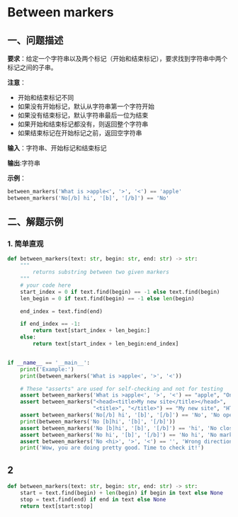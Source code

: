 # Between markers

## 一、问题描述

**要求**：给定一个字符串以及两个标记（开始和结束标记），要求找到字符串中两个标记之间的子串。

**注意**：

- 开始和结束标记不同
- 如果没有开始标记，默认从字符串第一个字符开始
- 如果没有结束标记，默认字符串最后一位为结束
- 如果开始和结束标记都没有，则返回整个字符串
- 如果结束标记在开始标记之前，返回空字符串

**输入**：字符串、开始标记和结束标记

**输出**:字符串

**示例**：
```python
between_markers('What is >apple<', '>', '<') == 'apple'
between_markers('No[/b] hi', '[b]', '[/b]') == 'No'
```

## 二、解题示例

### 1. 简单直观

```python
def between_markers(text: str, begin: str, end: str) -> str:
    """
        returns substring between two given markers
    """
    # your code here
    start_index = 0 if text.find(begin) == -1 else text.find(begin)
    len_begin = 0 if text.find(begin) == -1 else len(begin)

    end_index = text.find(end)

    if end_index == -1:
        return text[start_index + len_begin:]
    else:
        return text[start_index + len_begin:end_index]


if __name__ == '__main__':
    print('Example:')
    print(between_markers('What is >apple<', '>', '<'))

    # These "asserts" are used for self-checking and not for testing
    assert between_markers('What is >apple<', '>', '<') == "apple", "One sym"
    assert between_markers("<head><title>My new site</title></head>",
                           "<title>", "</title>") == "My new site", "HTML"
    assert between_markers('No[/b] hi', '[b]', '[/b]') == 'No', 'No opened'
    print(between_markers('No [b]hi', '[b]', '[/b]'))
    assert between_markers('No [b]hi', '[b]', '[/b]') == 'hi', 'No close'
    assert between_markers('No hi', '[b]', '[/b]') == 'No hi', 'No markers at all'
    assert between_markers('No <hi>', '>', '<') == '', 'Wrong direction'
    print('Wow, you are doing pretty good. Time to check it!')
```

## 2
```python
def between_markers(text: str, begin: str, end: str) -> str:
    start = text.find(begin) + len(begin) if begin in text else None
    stop = text.find(end) if end in text else None
    return text[start:stop]
```
